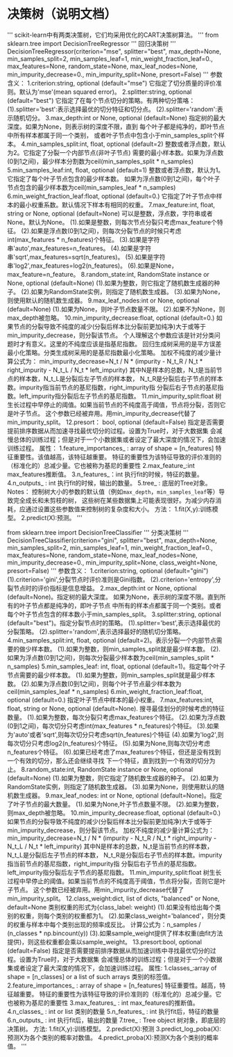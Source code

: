 # 决策树（说明文档）

'''
scikit-learn中有两类决策树，它们均采用优化的CART决策树算法。
'''
from sklearn.tree import DecisionTreeRegressor
'''
回归决策树
'''
DecisionTreeRegressor(criterion="mse",
                         splitter="best",
                         max_depth=None,
                         min_samples_split=2,
                         min_samples_leaf=1,
                         min_weight_fraction_leaf=0.,
                         max_features=None,
                         random_state=None,
                         max_leaf_nodes=None,
                         min_impurity_decrease=0.,
                         min_impurity_split=None,
                         presort=False)
'''
参数含义：
1.criterion:string, optional (default="mse")
            它指定了切分质量的评价准则。默认为'mse'(mean squared error)。
2.splitter:string, optional (default="best")
            它指定了在每个节点切分的策略。有两种切分策咯：
            (1).splitter='best':表示选择最优的切分特征和切分点。
            (2).splitter='random':表示随机切分。
3.max_depth:int or None, optional (default=None)
             指定树的最大深度。如果为None，则表示树的深度不限，直到
             每个叶子都是纯净的，即叶节点中所有样本都属于同一个类别，
             或者叶子节点中包含小于min_samples_split个样本。
4.min_samples_split:int, float, optional (default=2)
             整数或者浮点数，默认为2。它指定了分裂一个内部节点(非叶子节点)
             需要的最小样本数。如果为浮点数(0到1之间)，最少样本分割数为ceil(min_samples_split * n_samples)
5.min_samples_leaf:int, float, optional (default=1)
             整数或者浮点数，默认为1。它指定了每个叶子节点包含的最少样本数。
             如果为浮点数(0到1之间)，每个叶子节点包含的最少样本数为ceil(min_samples_leaf * n_samples)
6.min_weight_fraction_leaf:float, optional (default=0.)
             它指定了叶子节点中样本的最小权重系数。默认情况下样本有相同的权重。
7.max_feature:int, float, string or None, optional (default=None)
             可以是整数，浮点数，字符串或者None。默认为None。
             (1).如果是整数，则每次节点分裂只考虑max_feature个特征。
             (2).如果是浮点数(0到1之间)，则每次分裂节点的时候只考虑int(max_features * n_features)个特征。
             (3).如果是字符串'auto',max_features=n_features。
             (4).如果是字符串'sqrt',max_features=sqrt(n_features)。
             (5).如果是字符串'log2',max_features=log2(n_features)。
             (6).如果是None，max_feature=n_feature。
8.random_state:int, RandomState instance or None, optional (default=None)
             (1).如果为整数，则它指定了随机数生成器的种子。
             (2).如果为RandomState实例，则指定了随机数生成器。
             (3).如果为None，则使用默认的随机数生成器。
9.max_leaf_nodes:int or None, optional (default=None)
             (1).如果为None，则叶子节点数量不限。
             (2).如果不为None，则max_depth被忽略。
10.min_impurity_decrease:float, optional (default=0.)
             如果节点的分裂导致不纯度的减少(分裂后样本比分裂前更加纯净)大于或等于min_impurity_decrease，则分裂该节点。
             个人理解这个参数应该是针对分类问题时才有意义。这里的不纯度应该是指基尼指数。
             回归生成树采用的是平方误差最小化策略。分类生成树采用的是基尼指数最小化策略。
             加权不纯度的减少量计算公式为：
             min_impurity_decrease=N_t / N * (impurity - N_t_R / N_t * right_impurity
                                - N_t_L / N_t * left_impurity)
             其中N是样本的总数，N_t是当前节点的样本数，N_t_L是分裂后左子节点的样本数，
             N_t_R是分裂后右子节点的样本数。impurity指当前节点的基尼指数，right_impurity指
             分裂后右子节点的基尼指数。left_impurity指分裂后左子节点的基尼指数。
11.min_impurity_split:float
             树生长过程中早停止的阈值。如果当前节点的不纯度高于阈值，节点将分裂，否则它是叶子节点。
             这个参数已经被弃用。用min_impurity_decrease代替了min_impurity_split。
12.presort： bool, optional (default=False)
             指定是否需要提前排序数据从而加速寻找最优切分的过程。设置为True时，对于大数据集
             会减慢总体的训练过程；但是对于一个小数据集或者设定了最大深度的情况下，会加速训练过程。
属性：
1.feature_importances_ : array of shape = [n_features]
             特征重要性。该值越高，该特征越重要。
             特征的重要性为该特征导致的评价准则的（标准化的）总减少量。它也被称为基尼的重要性
2.max_feature_:int
             max_features推断值。
3.n_features_：int
             执行fit的时候，特征的数量。
4.n_outputs_ : int
             执行fit的时候，输出的数量。
5.tree_ : 底层的Tree对象。
Notes：
控制树大小的参数的默认值（例如``max_depth``，``min_samples_leaf``等）导致完全成长和未剪枝的树，
这些树在某些数据集上可能表现很好。为减少内存消耗，应通过设置这些参数值来控制树的复杂度和大小。
方法：
1.fit(X,y):训练模型。
2.predict(X):预测。
'''
 
from sklearn.tree import DecisionTreeClassifier
'''
分类决策树
'''
DecisionTreeClassifier(criterion="gini",
                 splitter="best",
                 max_depth=None,
                 min_samples_split=2,
                 min_samples_leaf=1,
                 min_weight_fraction_leaf=0.,
                 max_features=None,
                 random_state=None,
                 max_leaf_nodes=None,
                 min_impurity_decrease=0.,
                 min_impurity_split=None,
                 class_weight=None,
                 presort=False)
'''
参数含义：
1.criterion:string, optional (default="gini")
            (1).criterion='gini',分裂节点时评价准则是Gini指数。
            (2).criterion='entropy',分裂节点时的评价指标是信息增益。
2.max_depth:int or None, optional (default=None)。指定树的最大深度。
            如果为None，表示树的深度不限。直到所有的叶子节点都是纯净的，即叶子节点
            中所有的样本点都属于同一个类别。或者每个叶子节点包含的样本数小于min_samples_split。
3.splitter:string, optional (default="best")。指定分裂节点时的策略。
           (1).splitter='best',表示选择最优的分裂策略。
           (2).splitter='random',表示选择最好的随机切分策略。
4.min_samples_split:int, float, optional (default=2)。表示分裂一个内部节点需要的做少样本数。
           (1).如果为整数，则min_samples_split就是最少样本数。
           (2).如果为浮点数(0到1之间)，则每次分裂最少样本数为ceil(min_samples_split * n_samples)
5.min_samples_leaf: int, float, optional (default=1)。指定每个叶子节点需要的最少样本数。
           (1).如果为整数，则min_samples_split就是最少样本数。
           (2).如果为浮点数(0到1之间)，则每个叶子节点最少样本数为ceil(min_samples_leaf * n_samples)
6.min_weight_fraction_leaf:float, optional (default=0.)
           指定叶子节点中样本的最小权重。
7.max_features:int, float, string or None, optional (default=None).
           搜寻最佳划分的时候考虑的特征数量。
           (1).如果为整数，每次分裂只考虑max_features个特征。
           (2).如果为浮点数(0到1之间)，每次切分只考虑int(max_features * n_features)个特征。
           (3).如果为'auto'或者'sqrt',则每次切分只考虑sqrt(n_features)个特征
           (4).如果为'log2',则每次切分只考虑log2(n_features)个特征。
           (5).如果为None,则每次切分考虑n_features个特征。
           (6).如果已经考虑了max_features个特征，但还是没有找到一个有效的切分，那么还会继续寻找
           下一个特征，直到找到一个有效的切分为止。
8.random_state:int, RandomState instance or None, optional (default=None)
           (1).如果为整数，则它指定了随机数生成器的种子。
           (2).如果为RandomState实例，则指定了随机数生成器。
           (3).如果为None，则使用默认的随机数生成器。
9.max_leaf_nodes: int or None, optional (default=None)。指定了叶子节点的最大数量。
           (1).如果为None,叶子节点数量不限。
           (2).如果为整数，则max_depth被忽略。
10.min_impurity_decrease:float, optional (default=0.)
         如果节点的分裂导致不纯度的减少(分裂后样本比分裂前更加纯净)大于或等于min_impurity_decrease，则分裂该节点。
         加权不纯度的减少量计算公式为：
         min_impurity_decrease=N_t / N * (impurity - N_t_R / N_t * right_impurity
                            - N_t_L / N_t * left_impurity)
         其中N是样本的总数，N_t是当前节点的样本数，N_t_L是分裂后左子节点的样本数，
         N_t_R是分裂后右子节点的样本数。impurity指当前节点的基尼指数，right_impurity指
         分裂后右子节点的基尼指数。left_impurity指分裂后左子节点的基尼指数。
11.min_impurity_split:float
         树生长过程中早停止的阈值。如果当前节点的不纯度高于阈值，节点将分裂，否则它是叶子节点。
         这个参数已经被弃用。用min_impurity_decrease代替了min_impurity_split。
12.class_weight:dict, list of dicts, "balanced" or None, default=None
         类别权重的形式为{class_label: weight}
         (1).如果没有给出每个类别的权重，则每个类别的权重都为1。
         (2).如果class_weight='balanced'，则分类的权重与样本中每个类别出现的频率成反比。
         计算公式为：n_samples / (n_classes * np.bincount(y))
         (3).如果sample_weight提供了样本权重(由fit方法提供)，则这些权重都会乘以sample_weight。
13.presort:bool, optional (default=False)
        指定是否需要提前排序数据从而加速训练中寻找最优切分的过程。设置为True时，对于大数据集
        会减慢总体的训练过程；但是对于一个小数据集或者设定了最大深度的情况下，会加速训练过程。
属性:
1.classes_:array of shape = [n_classes] or a list of such arrays
        类别的标签值。
2.feature_importances_ : array of shape = [n_features]
        特征重要性。越高，特征越重要。
        特征的重要性为该特征导致的评价准则的（标准化的）总减少量。它也被称为基尼的重要性
3.max_features_ : int
        max_features的推断值。
4.n_classes_ : int or list
        类别的数量
5.n_features_ : int
        执行fit后，特征的数量
6.n_outputs_ : int
        执行fit后，输出的数量
7.tree_ : Tree object
        树对象，即底层的决策树。
方法:
1.fit(X,y):训练模型。
2.predict(X):预测
3.predict_log_poba(X):预测X为各个类别的概率对数值。
4.predict_proba(X):预测X为各个类别的概率值。
'''

